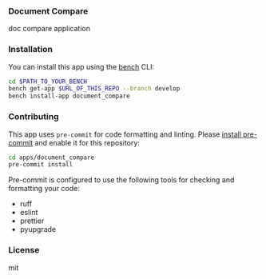 ### Document Compare

doc compare application

### Installation

You can install this app using the [bench](https://github.com/frappe/bench) CLI:

```bash
cd $PATH_TO_YOUR_BENCH
bench get-app $URL_OF_THIS_REPO --branch develop
bench install-app document_compare
```

### Contributing

This app uses `pre-commit` for code formatting and linting. Please [install pre-commit](https://pre-commit.com/#installation) and enable it for this repository:

```bash
cd apps/document_compare
pre-commit install
```

Pre-commit is configured to use the following tools for checking and formatting your code:

- ruff
- eslint
- prettier
- pyupgrade

### License

mit
